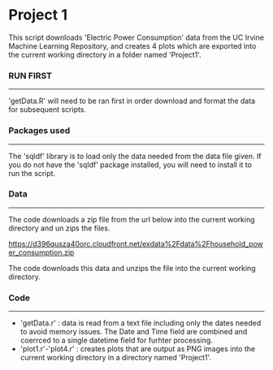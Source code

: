 # Project 1

This script downloads 'Electric Power Consumption' data from the UC Irvine Machine Learning Repository, and creates 4 plots which are exported into the current working directory in a folder named 'Project1'.


### RUN FIRST
-------------
'getData.R' will need to be ran first in order download and format the data for subsequent scripts. 

### Packages used
-----------------
The 'sqldf' library is to load only the data needed from the data file given. If you do not have the 'sqldf' package installed, you will need to install it to run the  script.


### Data
--------
The code downloads a zip file from the url below into the current working directory and un zips the files.

https://d396qusza40orc.cloudfront.net/exdata%2Fdata%2Fhousehold_power_consumption.zip

The code downloads this data and unzips the file into the current working directory.


### Code
----

* 'getData.r' : data is read from a text file including only the dates needed to avoid memory issues. The Date and Time field are combined and coerrced to a single datetime field for furhter processing.
* 'plot1.r'-'plot4.r' : creates plots that are output as PNG images into the current working directory in a directory named 'Project1'.